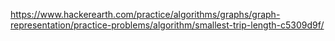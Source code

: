 https://www.hackerearth.com/practice/algorithms/graphs/graph-representation/practice-problems/algorithm/smallest-trip-length-c5309d9f/
